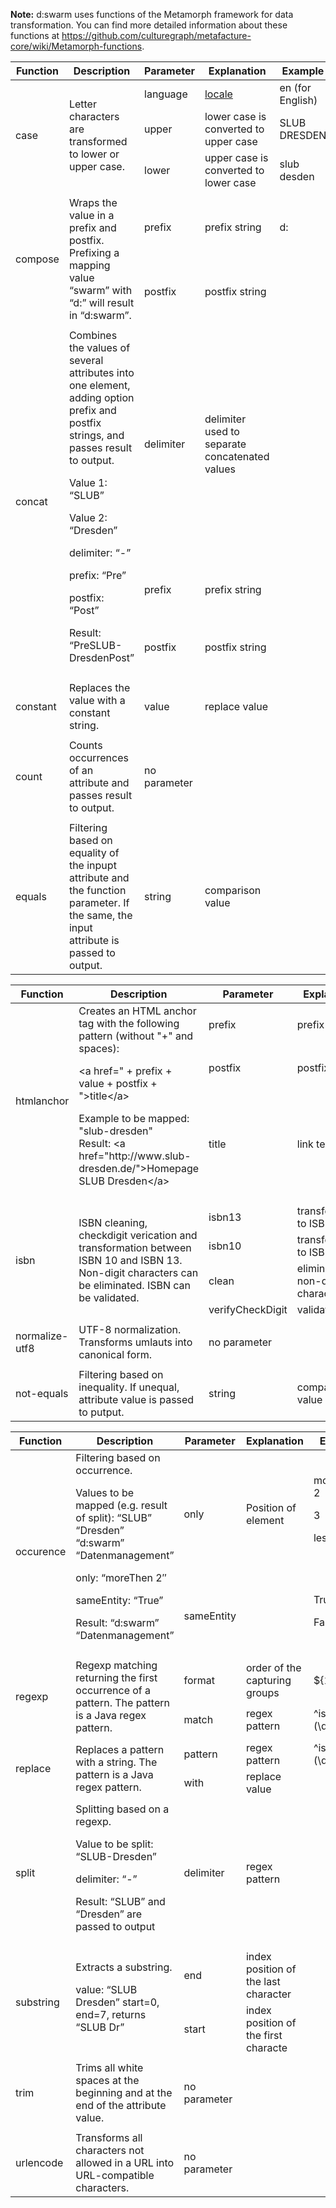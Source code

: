 __Note:__ d:swarm uses functions of the Metamorph framework for data transformation. You can find more detailed information about these functions at https://github.com/culturegraph/metafacture-core/wiki/Metamorph-functions.

<table>
<thead>
<tr>
<th>Function</th>
<th>Description</th>
<th>Parameter</th>
<th> Explanation</th>
<th>Example</th>
</tr>
</thead>
<tbody>
<tr>
<td rowspan="3">case</td>
<td rowspan="3">Letter characters are transformed to lower or upper case.</td>
<td>language</td>
<td><a class="external-link" href="http://docs.oracle.com/javase/7/docs/api/java/util/Locale.html" rel="nofollow"> locale</a></td>
<td>en (for English)</td>
</tr>
<tr>
<td>upper</td>
<td>lower case is converted to upper case</td>
<td>SLUB DRESDEN</td>
</tr>
<tr>
<td>lower</td>
<td>upper case is converted to lower case</td>
<td>slub desden</td>
</tr>
<tr>
<td colspan="5"></td>
</tr>
<tr>
<td rowspan="2">compose</td>
<td rowspan="2">Wraps the value in a prefix and postfix. Prefixing a mapping value &#8220;swarm&#8221; with &#8220;d:&#8221; will result in &#8220;d:swarm&#8221;.</td>
<td>prefix</td>
<td>prefix string</td>
<td>d:</td>
</tr>
<tr>
<td>postfix</td>
<td>postfix string</td>
<td></td>
</tr>
<tr>
<td colspan="5"></td>
</tr>
<tr>
<td rowspan="3">concat</td>
<td rowspan="3">Combines the values of several attributes into one element, adding option prefix and postfix strings, and passes result to output.</p>
<p>Value 1: &#8220;SLUB&#8221;</p>
<p>Value 2: &#8220;Dresden&#8221;</p>
<p>delimiter: &#8220;-&#8221;</p>
<p>prefix: &#8220;Pre&#8221;</p>
<p>postfix: &#8220;Post&#8221;</p>
<p>Result: &#8220;PreSLUB-DresdenPost&#8221;</td>
<td>delimiter</td>
<td>delimiter used to separate concatenated values</td>
<td></td>
</tr>
<tr>
<td>prefix</td>
<td>prefix string</td>
<td></td>
</tr>
<tr>
<td>postfix</td>
<td>postfix string</td>
<td></td>
</tr>
<tr>
<td colspan="5"></td>
</tr>
<tr>
<td>constant</td>
<td>Replaces the value with a constant string.</td>
<td>value</td>
<td>replace value</td>
<td></td>
</tr>
<tr>
<td colspan="5"></td>
</tr>
<tr>
<td>count</td>
<td>Counts occurrences of an attribute and passes result to output.</td>
<td>no parameter</td>
<td></td>
<td></td>
</tr>
<tr>
<td colspan="5"></td>
</tr>
<tr>
<td>equals</td>
<td>Filtering based on equality of the inpupt attribute and the function parameter. If the same, the input attribute is passed to output.</td>
<td>string</td>
<td>comparison value</td>
<td></td>
</tr>
</tbody>
</table>
<!---  ---------------------------  -->
<table>
<thead>
<tr>
<th>Function</th>
<th>Description</th>
<th>Parameter</th>
<th> Explanation</th>
<th>Example</th>
</tr>
</thead>
<tbody>
<tr>
<td rowspan="3">htmlanchor</td>
<td rowspan="3">Creates an HTML anchor tag with the following pattern (without "+" and spaces):

<p>&lt;a href=" + prefix + value + postfix + "&gt;title&lt;/a&gt;</p>

<p>Example to be mapped: "slub-dresden"<br />
Result: &lt;a href="http://www.slub-dresden.de/"&gt;Homepage SLUB Dresden&lt;/a&gt;</p>
</td>
<td>prefix</td>
<td>prefix string</td>
<td><span class="nolink">http://www.</td>
</tr>
<tr>
<td>postfix</td>
<td>postfix string</td>
<td>.de</td>
</tr>
<tr>
<td>title</td>
<td>link text</td>
<td>Homepage SLUB Dresden</td>
</tr>
<tr>
<td colspan="5"></td>
</tr>
<tr>
<td rowspan="4">isbn</td>
<td rowspan="4">ISBN cleaning, checkdigit verication and transformation between ISBN 10 and ISBN 13. Non-digit characters can be eliminated. ISBN can be validated.</td>
<td>isbn13</td>
<td>transformation to ISBN 13</td>
<td></td>
</tr>
<tr>
<td>isbn10</td>
<td>transformation to ISBN 10</td>
<td></td>
</tr>
<tr>
<td>clean</td>
<td>elimination of non-digit characters</td>
<td></td>
</tr>
<tr>
<td>verifyCheckDigit</td>
<td>validation</td>
<td></td>
</tr>
<tr>
<td colspan="5"></td>
</tr>
<tr>
<td>normalize-utf8</td>
<td>UTF-8 normalization. Transforms umlauts into canonical form.</td>
<td>no parameter</td>
<td></td>
<td></td>
</tr>
<tr>
<td colspan="5"></td>
</tr>
<tr>
<td>not-equals</td>
<td>Filtering based on inequality. If unequal, attribute value is passed to putput.</td>
<td>string</td>
<td>comparison value</td>
<td></td>
</tr>
</tbody>
</table>
<!---  ---------------------------  -->
<table>
<thead>
<tr>
<th>Function</th>
<th>Description</th>
<th>Parameter</th>
<th> Explanation</th>
<th>Example</th>
</tr>
</thead>
<tbody>
<tr>
<td rowspan="2">occurence</td>
<td rowspan="2">Filtering based on occurrence.</p>
<p>Values to be mapped (e.g. result of split): &#8220;SLUB&#8221; &#8220;Dresden&#8221; &#8220;d:swarm&#8221; &#8220;Datenmanagement&#8221;</p>
<p>only: &#8220;moreThen 2&#8243;</p>
<p>sameEntity: &#8220;True&#8221;</p>
<p>Result: &#8220;d:swarm&#8221; &#8220;Datenmanagement&#8221;</td>
<td>only</td>
<td>Position of element</td>
<td>moreThen 2</p>
<p>3</p>
<p>lessThen</td>
</tr>
<tr>
<td>sameEntity</td>
<td></td>
<td>True</p>
<p>False</td>
</tr>
<tr>
<td colspan="5"></td>
</tr>
<tr>
<td rowspan="2">regexp</td>
<td rowspan="2">Regexp matching returning the first occurrence of a pattern. The pattern is a Java regex pattern.</td>
<td>format</td>
<td>order of the capturing groups</td>
<td>${1}</td>
</tr>
<tr>
<td>match</td>
<td>regex pattern</td>
<td>^isbn\d\d\-(\d{10,13})</td>
</tr>
<tr>
<td colspan="5"></td>
</tr>
<tr>
<td rowspan="2">replace</td>
<td rowspan="2">Replaces a pattern with a string. The pattern is a Java regex pattern.</td>
<td>pattern</td>
<td>regex pattern</td>
<td>^isbn\d\d\-(\d{10,13})</td>
</tr>
<tr>
<td>with</td>
<td>replace value</td>
<td></td>
</tr>
<tr>
<td colspan="5"></td>
</tr>
<tr>
<td>split</td>
<td>Splitting based on a regexp.</p>
<p>Value to be split: &#8220;SLUB-Dresden&#8221;</p>
<p>delimiter: &#8220;-&#8221;</p>
<p>Result: &#8220;SLUB&#8221; and &#8220;Dresden&#8221; are passed to output</td>
<td>delimiter</td>
<td>regex pattern</td>
<td></td>
</tr>
<tr>
<td colspan="5"></td>
</tr>
<tr>
<td rowspan="2">substring</td>
<td rowspan="2">Extracts a substring.</p>
<p>value: &#8220;SLUB Dresden&#8221; start=0, end=7, returns &#8220;SLUB Dr&#8221;</td>
<td>end</td>
<td>index position of the last character</td>
<td></td>
</tr>
<tr>
<td>start</td>
<td>index position of the first characte</td>
<td></td>
</tr>
<tr>
<td colspan="5"></td>
</tr>
<tr>
<td>trim</td>
<td>Trims all white spaces at the beginning and at the end of the attribute value.</td>
<td>no parameter</td>
<td></td>
<td></td>
</tr>
<tr>
<td colspan="5"></td>
</tr>
<tr>
<td>urlencode</td>
<td>Transforms all characters not allowed in a URL into URL-compatible characters.</td>
<td>no parameter</td>
<td></td>
<td></td>
</tr>
</tbody>
</table>
